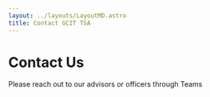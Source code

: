 ```yaml
---
layout: ../layouts/LayoutMD.astro
title: Contact GCIT TSA
---
```


# Contact Us
Please reach out to our advisors or officers through Teams